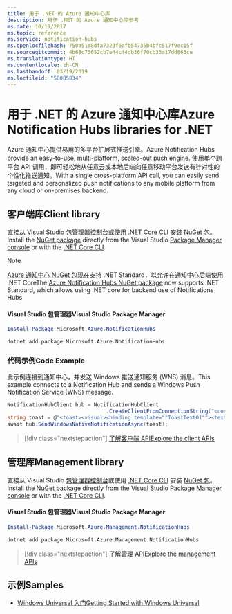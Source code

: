 ```yaml
---
title: 用于 .NET 的 Azure 通知中心库
description: 用于 .NET 的 Azure 通知中心库参考
ms.date: 10/19/2017
ms.topic: reference
ms.service: notification-hubs
ms.openlocfilehash: 750a51e8dfa7323f6afb54735b4bfc517f9ec15f
ms.sourcegitcommit: 4b68c73652cb7e44cf4db36f70cb33a17dd863ce
ms.translationtype: HT
ms.contentlocale: zh-CN
ms.lasthandoff: 03/19/2019
ms.locfileid: "58085834"
---
```

# <a name="azure-notification-hubs-libraries-for-net"></a><span data-ttu-id="d2ae3-103">用于 .NET 的 Azure 通知中心库</span><span class="sxs-lookup"><span data-stu-id="d2ae3-103">Azure Notification Hubs libraries for .NET</span></span>

<span data-ttu-id="d2ae3-104">Azure 通知中心提供易用的多平台扩展式推送引擎。</span><span class="sxs-lookup"><span data-stu-id="d2ae3-104">Azure Notification Hubs provide an easy-to-use, multi-platform, scaled-out push engine.</span></span> <span data-ttu-id="d2ae3-105">使用单个跨平台 API 调用，即可轻松地从任意云或本地后端向任意移动平台发送有针对性的个性化推送通知。</span><span class="sxs-lookup"><span data-stu-id="d2ae3-105">With a single cross-platform API call, you can easily send targeted and personalized push notifications to any mobile platform from any cloud or on-premises backend.</span></span>

## <a name="client-library"></a><span data-ttu-id="d2ae3-106">客户端库</span><span class="sxs-lookup"><span data-stu-id="d2ae3-106">Client library</span></span>

<span data-ttu-id="d2ae3-107">直接从 Visual Studio [包管理器控制台][PackageManager]或使用 [.NET Core CLI][DotNetCLI] 安装 [NuGet 包](https://www.nuget.org/packages/Microsoft.Azure.NotificationHubs)。</span><span class="sxs-lookup"><span data-stu-id="d2ae3-107">Install the [NuGet package](https://www.nuget.org/packages/Microsoft.Azure.NotificationHubs) directly from the Visual Studio [Package Manager console][PackageManager] or with the [.NET Core CLI][DotNetCLI].</span></span>

> [!NOTE]
> <span data-ttu-id="d2ae3-108">[Azure 通知中心 NuGet 包](https://www.nuget.org/packages/Microsoft.Azure.NotificationHubs)现在支持 .NET Standard，以允许在通知中心后端使用 .NET Core</span><span class="sxs-lookup"><span data-stu-id="d2ae3-108">The [Azure Notification Hubs NuGet package](https://www.nuget.org/packages/Microsoft.Azure.NotificationHubs) now supports .NET Standard, which allows using .NET core for backend use of Notifications Hubs</span></span>

#### <a name="visual-studio-package-manager"></a><span data-ttu-id="d2ae3-109">Visual Studio 包管理器</span><span class="sxs-lookup"><span data-stu-id="d2ae3-109">Visual Studio Package Manager</span></span>

```powershell
Install-Package Microsoft.Azure.NotificationHubs
```

```bash
dotnet add package Microsoft.Azure.NotificationHubs
```

### <a name="code-example"></a><span data-ttu-id="d2ae3-110">代码示例</span><span class="sxs-lookup"><span data-stu-id="d2ae3-110">Code Example</span></span>

<span data-ttu-id="d2ae3-111">此示例连接到通知中心，并发送 Windows 推送通知服务 (WNS) 消息。</span><span class="sxs-lookup"><span data-stu-id="d2ae3-111">This example connects to a Notification Hub and sends a Windows Push Notification Service (WNS) message.</span></span>

```csharp
NotificationHubClient hub = NotificationHubClient
                                .CreateClientFromConnectionString("<connection string with full access>", "<hub name>");
string toast = @"<toast><visual><binding template=""ToastText01""><text id=""1"">Hello from a .NET App!</text></binding></visual></toast>";
await hub.SendWindowsNativeNotificationAsync(toast);
```

> [!div class="nextstepaction"]
> [<span data-ttu-id="d2ae3-112">了解客户端 API</span><span class="sxs-lookup"><span data-stu-id="d2ae3-112">Explore the client APIs</span></span>](/dotnet/api/overview/azure/notificationhubs/client)

## <a name="management-library"></a><span data-ttu-id="d2ae3-113">管理库</span><span class="sxs-lookup"><span data-stu-id="d2ae3-113">Management library</span></span>

<span data-ttu-id="d2ae3-114">直接从 Visual Studio [包管理器控制台][PackageManager]或使用 [.NET Core CLI][DotNetCLI] 安装 [NuGet 包](https://www.nuget.org/packages/Microsoft.Azure.Management.NotificationHubs)。</span><span class="sxs-lookup"><span data-stu-id="d2ae3-114">Install the [NuGet package](https://www.nuget.org/packages/Microsoft.Azure.Management.NotificationHubs) directly from the Visual Studio [Package Manager console][PackageManager] or with the [.NET Core CLI][DotNetCLI].</span></span>

#### <a name="visual-studio-package-manager"></a><span data-ttu-id="d2ae3-115">Visual Studio 包管理器</span><span class="sxs-lookup"><span data-stu-id="d2ae3-115">Visual Studio Package Manager</span></span>

```powershell
Install-Package Microsoft.Azure.Management.NotificationHubs
```

```bash
dotnet add package Microsoft.Azure.Management.NotificationHubs
```

> [!div class="nextstepaction"]
> [<span data-ttu-id="d2ae3-116">了解管理 API</span><span class="sxs-lookup"><span data-stu-id="d2ae3-116">Explore the management APIs</span></span>](/dotnet/api/overview/azure/notificationhubs/management)

## <a name="samples"></a><span data-ttu-id="d2ae3-117">示例</span><span class="sxs-lookup"><span data-stu-id="d2ae3-117">Samples</span></span>

- [<span data-ttu-id="d2ae3-118">Windows Universal 入门</span><span class="sxs-lookup"><span data-stu-id="d2ae3-118">Getting Started with Windows Universal</span></span>](https://github.com/Azure/azure-notificationhubs-samples/tree/master/dotnet/GetStartedWindowsUniversal)

[PackageManager]: https://docs.microsoft.com/nuget/tools/package-manager-console
[DotNetCLI]: https://docs.microsoft.com/dotnet/core/tools/dotnet-add-package
